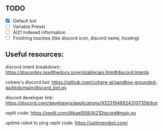 ## TODO
- [x] Default bot
- [ ] Variable Preset
- [ ] AI21 Indexed information
- [ ] Finishing touches (like discord icon, discord name, hosting)

## Useful resources:

discord intent breakdown: https://discordpy.readthedocs.io/en/stable/api.html#discord.Intents

cohere's discord bot: https://github.com/cohere-ai/sandbox-grounded-qa/blob/main/discord_bot.py

discord developer link: https://discord.com/developers/applications/932319489243107358/bot

replit code: https://replit.com/@kael558/AI21Discord#main.py

uptime robot to ping replit code: https://uptimerobot.com/
